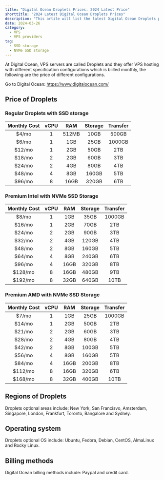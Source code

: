 ```yaml
---
title: "Digital Ocean Droplets Prices: 2024 Latest Price"
shorttitle: "2024 Latest Digital Ocean Droplets Prices"
description: "This artile will list the latest Digital Ocean Droplets prices and will be continually updated."
date: 2024-03-26
category: 
  - VPS
  - VPS providers
tag: 
  - SSD storage
  - NVMe SSD storage
---
```


At Digital Ocean, VPS servers are called Droplets and they offer VPS hosting with different specification configurations which is biilled monthly, the following are the price of different configurations.

Go to Digital Ocean: https://www.digitalocean.com/

## Price of Droplets

### Regular Droplets with SSD storage

| Monthly Cost | vCPU | RAM | Storage | Transfer |
|:------:|:----------:|:-------:|:-----:|:---------:|
| $4/mo | 1 | 512MB | 10GB | 500GB |
| $6/mo | 1 | 1GB | 25GB | 1000GB |
| $12/mo | 1 | 2GB | 50GB | 2TB |
| $18/mo | 2 | 2GB | 60GB | 3TB |
| $24/mo | 2 | 4GB | 80GB | 4TB |
| $48/mo | 4 | 8GB | 160GB | 5TB |
| $96/mo | 8 | 16GB | 320GB | 6TB |

### Premium Intel with NVMe SSD Storage

| Monthly Cost | vCPU | RAM | Storage | Transfer |
|:------:|:----------:|:-------:|:-----:|:---------:|
| $8/mo | 1 | 1GB | 35GB | 1000GB |
| $16/mo | 1 | 2GB | 70GB | 2TB |
| $24/mo | 2 | 2GB | 90GB | 3TB |
| $32/mo | 2 | 4GB | 120GB | 4TB |
| $48/mo | 2 | 8GB | 160GB | 5TB |
| $64/mo | 4 | 8GB | 240GB | 6TB |
| $96/mo | 4 | 16GB | 320GB | 8TB |
| $128/mo | 8 | 16GB | 480GB | 9TB |
| $192/mo | 8 | 32GB | 640GB | 10TB |

### Premium AMD with NVMe SSD Storage

| Monthly Cost | vCPU | RAM | Storage | Transfer |
|:------:|:----------:|:-------:|:-----:|:---------:|
| $7/mo | 1 | 1GB | 25GB | 1000GB |
| $14/mo | 1 | 2GB | 50GB | 2TB |
| $21/mo | 2 | 2GB | 60GB | 3TB |
| $28/mo | 2 | 4GB | 80GB | 4TB |
| $42/mo | 2 | 8GB | 100GB | 5TB |
| $56/mo | 4 | 8GB | 160GB | 5TB |
| $84/mo | 4 | 16GB | 200GB | 8TB |
| $112/mo | 8 | 16GB | 320GB | 6TB |
| $168/mo | 8 | 32GB | 400GB | 10TB |

## Regions of Droplets

Droplets optional areas include: New York, San Francisvo, Amsterdam, Singapore, London, Frankfurt, Toronto, Bangalore and Sydney.

## Operating system

Droplets optional OS include: Ubuntu, Fedora, Debian, CentOS, AlmaLinux and Rocky Linux.

## Billing methods

Digital Ocean billing methods include: Paypal and credit card.




